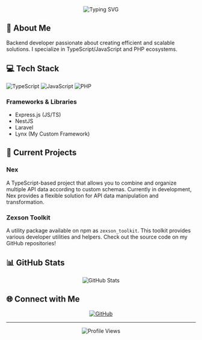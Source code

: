 <div align="center">
  <img src="https://readme-typing-svg.herokuapp.com?font=Fira+Code&size=27&duration=3000&pause=1000&color=F7F7F7&center=true&vCenter=true&width=435&lines=Hello+I'm+Signor_P+👋;Full+Backend+Developer;" alt="Typing SVG" />
</div>

## 🚀 About Me
Backend developer passionate about creating efficient and scalable solutions. I specialize in TypeScript/JavaScript and PHP ecosystems.

## 💻 Tech Stack
![TypeScript](https://img.shields.io/badge/typescript-%23007ACC.svg?style=for-the-badge&logo=typescript&logoColor=white)
![JavaScript](https://img.shields.io/badge/javascript-%23323330.svg?style=for-the-badge&logo=javascript&logoColor=%23F7DF1E)
![PHP](https://img.shields.io/badge/php-%23777BB4.svg?style=for-the-badge&logo=php&logoColor=white)

### Frameworks & Libraries
- Express.js (JS/TS)
- NestJS
- Laravel
- Lynx (My Custom Framework)

## 🔭 Current Projects

### Nex
A TypeScript-based project that allows you to combine and organize multiple API data according to custom schemas. Currently in development, Nex provides a flexible solution for API data manipulation and transformation.

### Zexson Toolkit
A utility package available on npm as `zexson_toolkit`. This toolkit provides various developer utilities and helpers. Check out the source code on my GitHub repositories!

## 📊 GitHub Stats
<div align="center">
  <img src="https://github-readme-stats.vercel.app/api?username=SignorMassimo&show_icons=true&theme=radical" alt="GitHub Stats" />
</div>

## 🌐 Connect with Me
<div align="center">
  <a href="https://github.com/SignorMassimo" target="_blank">
    <img src="https://img.shields.io/badge/github-%2324292e.svg?&style=for-the-badge&logo=github&logoColor=white" alt="GitHub" />
  </a>
</div>

---
<div align="center">
  <img src="https://komarev.com/ghpvc/?username=SignorMassimo&color=blueviolet" alt="Profile Views" />
</div>
